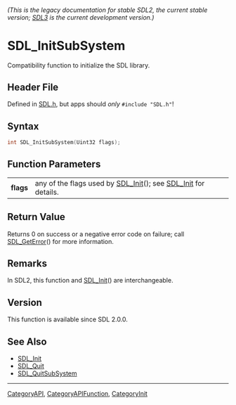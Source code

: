###### (This is the legacy documentation for stable SDL2, the current stable version; [SDL3](https://wiki.libsdl.org/SDL3/) is the current development version.)
# SDL_InitSubSystem

Compatibility function to initialize the SDL library.

## Header File

Defined in [SDL.h](https://github.com/libsdl-org/SDL/blob/SDL2/include/SDL.h), but apps should _only_ `#include "SDL.h"`!

## Syntax

```c
int SDL_InitSubSystem(Uint32 flags);

```

## Function Parameters

|               |                                                                                        |
| ------------- | -------------------------------------------------------------------------------------- |
| **flags**     | any of the flags used by [SDL_Init](SDL_Init)(); see [SDL_Init](SDL_Init) for details. |

## Return Value

Returns 0 on success or a negative error code on failure; call
[SDL_GetError](SDL_GetError)() for more information.

## Remarks

In SDL2, this function and [SDL_Init](SDL_Init)() are interchangeable.

## Version

This function is available since SDL 2.0.0.

## See Also

* [SDL_Init](SDL_Init)
* [SDL_Quit](SDL_Quit)
* [SDL_QuitSubSystem](SDL_QuitSubSystem)

----
[CategoryAPI](CategoryAPI), [CategoryAPIFunction](CategoryAPIFunction), [CategoryInit](CategoryInit)


